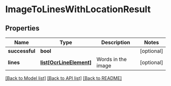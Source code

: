 # ImageToLinesWithLocationResult

## Properties
Name | Type | Description | Notes
------------ | ------------- | ------------- | -------------
**successful** | **bool** |  | [optional] 
**lines** | [**list[OcrLineElement]**](OcrLineElement.md) | Words in the image | [optional] 

[[Back to Model list]](../README.md#documentation-for-models) [[Back to API list]](../README.md#documentation-for-api-endpoints) [[Back to README]](../README.md)


